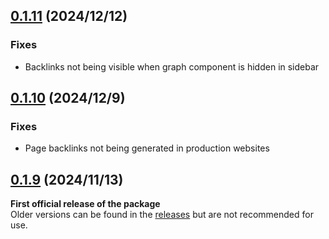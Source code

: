 ## [0.1.11](https://github.com/Fevol/starlight-site-graph/releases/tag/0.1.11) (2024/12/12)
### Fixes
- Backlinks not being visible when graph component is hidden in sidebar

## [0.1.10](https://github.com/Fevol/starlight-site-graph/releases/tag/0.1.10) (2024/12/9)
### Fixes
- Page backlinks not being generated in production websites



## [0.1.9](https://github.com/Fevol/starlight-site-graph/releases/tag/0.1.9) (2024/11/13)

**First official release of the package** <br/>
Older versions can be found in the [releases](https://github.com/Fevol/starlight-site-graph/releases) but are not recommended for use.

